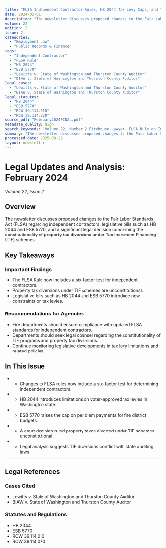 ```yaml
---
title: "FLSA Independent Contractor Rules, HB 2044 Tax Levy Caps, and TIF Constitutionality Ruling"
date: 2024-02-01
description: "The newsletter discusses proposed changes to the Fair Labor Standards Act (FLSA) regarding independent contractors, legislative bills such as HB 2044 and ESB 5770, and a significant legal decision concerning the constitutionality of property tax diversions under Tax Increment Financing (TIF) schemes."
volume: 22
edition: 2
issue: 2
categories:
  - "Employment Law"
  - "Public Records & Finance"
tags:
  - "Independent Contractor"
  - "FLSA Rule"
  - "HB 2044"
  - "ESB 5770"
  - "Lewitts v. State of Washington and Thurston County Auditor"
  - "BIAW v. State of Washington and Thurston County Auditor"
legal_cases:
  - "Lewitts v. State of Washington and Thurston County Auditor"
  - "BIAW v. State of Washington and Thurston County Auditor"
legal_statutes:
  - "HB 2044"
  - "ESB 5770"
  - "RCW 39.114.010"
  - "RCW 39.114.020"
source_pdf: "February2024FINAL.pdf"
metadata_quality: high
search_keywords: "Volume 22, Number 2 Firehouse Lawyer. FLSA Rule on Independent Contractors Will be More Restrictive. Legislation: Bills of Interest. Diversion of Property Taxes in the TIF context may be unconstitutio..."
summary: "The newsletter discusses proposed changes to the Fair Labor Standards Act (FLSA) regarding independent contractors, legislative bills such as HB 2044 and ESB 5770, and a significant legal decision concerning the constitutionality of property tax diversions under Tax Increment Financing (TIF) schemes."
processed_date: 2025-08-22
layout: newsletter
---
```


# Legal Updates and Analysis: February 2024

*Volume 22, Issue 2*

## Overview

The newsletter discusses proposed changes to the Fair Labor Standards Act (FLSA) regarding independent contractors, legislative bills such as HB 2044 and ESB 5770, and a significant legal decision concerning the constitutionality of property tax diversions under Tax Increment Financing (TIF) schemes.

## Key Takeaways

### Important Findings

- The FLSA Rule now includes a six-factor test for independent contractors.
- Property tax diversions under TIF schemes are unconstitutional.
- Legislative bills such as HB 2044 and ESB 5770 introduce new constraints on tax levies.

### Recommendations for Agencies

- Fire departments should ensure compliance with updated FLSA standards for independent contractors.
- Departments should seek legal counsel regarding the constitutionality of TIF programs and property tax diversions.
- Continue monitoring legislative developments in tax levy limitations and related policies.

## In This Issue

- - Changes to FLSA rules now include a six-factor test for determining independent contractors.
- - HB 2044 introduces limitations on voter-approved tax levies in Washington state.
- - ESB 5770 raises the cap on per diem payments for fire district budgets.
- - A court decision ruled property taxes diverted under TIF schemes unconstitutional.
- - Legal analysis suggests TIF diversions conflict with state auditing laws.

---

## Legal References

### Cases Cited

- Lewitts v. State of Washington and Thurston County Auditor
- BIAW v. State of Washington and Thurston County Auditor

### Statutes and Regulations

- HB 2044
- ESB 5770
- RCW 39.114.010
- RCW 39.114.020

